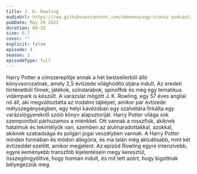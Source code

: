 ```yaml
---
title: J. K. Rowling
audioUrl: https://raw.githubusercontent.com/adeeena/egy-transz-podcast/main/public/audio/etpc_S2E04.mp3
pubDate: May 29 2022
duration: 00:32
size: 0.7
cover: ""
explicit: false
episode: 4
season: 2
episodeType: full
---
```


Harry Potter a címszereplője annak a hét bestsellerből álló könyvsorozatnak, amely 2,5 évtizede világhódító útjára indult. Az eredeti történetből filmek, játékok, színdarabok, spinoffok és még egy tematikus vidámpark is készült. A varázslat mögött J. K. Rowling, egy 57 éves angliai nő áll, aki megváltoztatta az irodalmi tájképet, amikor pár évtizede mélyszegénységben, egy helyi kávézóban egy szalvétára firkálta egy varázslógyerekről szóló könyv alapsztoriját. Harry Potter világa sok szempontból párhuzamos a miénkkel. Ott vannak a rosszfiúk, akiknek hatalmuk és tekintélyük van, szemben az alulmaradottakkal, azokkal, akiknek szabadsága és polgári jogai veszélyben vannak. A Harry Potter minden formában és módon allegória, és ma talán még aktuálisabb, mint két évtizeddel ezelőtt, amikor megjelent. Az epizód Rowling egyre intenzívebb, egyre keményebb transzfób kijelentésein megy keresztül, összegöngyölítve, hogy honnan indult, és mit tett azért, hogy bigottnak bélyegezzük meg.
